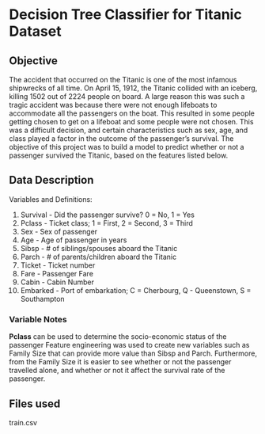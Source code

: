# Decision Tree Classifier for Titanic Dataset
## Objective
The accident that occurred on the Titanic is one of the most infamous shipwrecks of all time. On April 15, 1912, the Titanic collided with an iceberg, killing 1502 out of 2224 people on board. A large reason this was such a tragic accident was because there were not enough lifeboats to accommodate all the passengers on the boat. 
This resulted in some people getting chosen to get on a lifeboat and some people were not chosen. This was a difficult decision, and certain characteristics such as sex, age, and class played a factor in the outcome of the passenger’s survival.
The objective of this project was to build a model to predict whether or not a passenger survived the Titanic, based on the features listed below.


## Data Description
Variables and Definitions:
1. Survival - Did the passenger survive? 0 = No, 1 = Yes
2. Pclass - Ticket class; 1 = First, 2 = Second, 3 = Third
3. Sex - Sex of passenger
4. Age - Age of passenger in years
5. Sibsp - # of siblings/spouses aboard the Titanic
6. Parch - # of parents/children aboard the Titanic
7. Ticket - Ticket number
8. Fare - Passenger Fare
9. Cabin - Cabin Number
10. Embarked - Port of embarkation; C = Cherbourg, Q - Queenstown, S = Southampton

### Variable Notes
**Pclass** can be used to determine the socio-economic status of the passenger
Feature engineering was used to create new variables such as Family Size that can provide more value than Sibsp and Parch.
Furthermore, from the Family Size it is easier to see whether or not the passenger travelled alone, and whether or not it affect the survival rate of the passenger.

## Files used
train.csv
